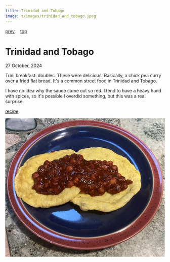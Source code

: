 ```yaml
---
title: Trinidad and Tobago
image: t/images/trinidad_and_tobago.jpeg
---
```

[prev](tonga.md)&emsp;
[top](../index.md)&emsp;
# Trinidad and Tobago
27 October, 2024

Trini breakfast: doubles. These were delicious. Basically, a chick pea curry over a fried flat bread. It's a common street food in Trinidad and Tobago.

I have no idea why the sauce came out so red. I tend to have a heavy
hand with spices, so it's possible I overdid something, but this was a
real surprise.

[recipe](https://wetrinifood.com/trini-doubles/)

![breakfast](images/trinidad_and_tobago.jpeg)
